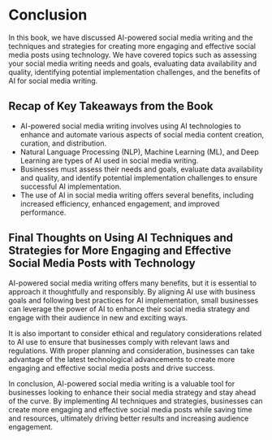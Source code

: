 # Conclusion

In this book, we have discussed AI-powered social media writing and the techniques and strategies for creating more engaging and effective social media posts using technology. We have covered topics such as assessing your social media writing needs and goals, evaluating data availability and quality, identifying potential implementation challenges, and the benefits of AI for social media writing.

Recap of Key Takeaways from the Book
------------------------------------

* AI-powered social media writing involves using AI technologies to enhance and automate various aspects of social media content creation, curation, and distribution.
* Natural Language Processing (NLP), Machine Learning (ML), and Deep Learning are types of AI used in social media writing.
* Businesses must assess their needs and goals, evaluate data availability and quality, and identify potential implementation challenges to ensure successful AI implementation.
* The use of AI in social media writing offers several benefits, including increased efficiency, enhanced engagement, and improved performance.

Final Thoughts on Using AI Techniques and Strategies for More Engaging and Effective Social Media Posts with Technology
-----------------------------------------------------------------------------------------------------------------------

AI-powered social media writing offers many benefits, but it is essential to approach it thoughtfully and responsibly. By aligning AI use with business goals and following best practices for AI implementation, small businesses can leverage the power of AI to enhance their social media strategy and engage with their audience in new and exciting ways.

It is also important to consider ethical and regulatory considerations related to AI use to ensure that businesses comply with relevant laws and regulations. With proper planning and consideration, businesses can take advantage of the latest technological advancements to create more engaging and effective social media posts and drive success.

In conclusion, AI-powered social media writing is a valuable tool for businesses looking to enhance their social media strategy and stay ahead of the curve. By implementing AI techniques and strategies, businesses can create more engaging and effective social media posts while saving time and resources, ultimately driving better results and increasing audience engagement.